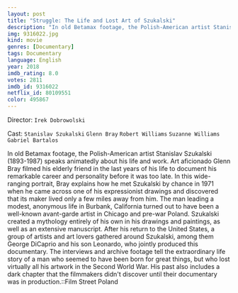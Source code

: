 ```yaml
---
layout: post
title: "Struggle: The Life and Lost Art of Szukalski"
description: "In old Betamax footage, the Polish-American artist Stanislav Szukalski (1893-1987) speaks animatedly about his life and work. Art aficionado Glenn Bray filmed his elderly friend in the last years of his life to document his remarkable career and personality before it was too late. In this wide-ranging portrait, Bray explains how he met Szukalski by chance in 1971 when he came across one of his expressionist drawings and discovered that its ma.."
img: 9316022.jpg
kind: movie
genres: [Documentary]
tags: Documentary 
language: English
year: 2018
imdb_rating: 8.0
votes: 2811
imdb_id: 9316022
netflix_id: 80109551
color: 495867
---
```

Director: `Irek Dobrowolski`  

Cast: `Stanislav Szukalski` `Glenn Bray` `Robert Williams` `Suzanne Williams` `Gabriel Bartalos` 

In old Betamax footage, the Polish-American artist Stanislav Szukalski (1893-1987) speaks animatedly about his life and work. Art aficionado Glenn Bray filmed his elderly friend in the last years of his life to document his remarkable career and personality before it was too late. In this wide-ranging portrait, Bray explains how he met Szukalski by chance in 1971 when he came across one of his expressionist drawings and discovered that its maker lived only a few miles away from him. The man leading a modest, anonymous life in Burbank, California turned out to have been a well-known avant-garde artist in Chicago and pre-war Poland. Szukalski created a mythology entirely of his own in his drawings and paintings, as well as an extensive manuscript. After his return to the United States, a group of artists and art lovers gathered around Szukalski, among them George DiCaprio and his son Leonardo, who jointly produced this documentary. The interviews and archive footage tell the extraordinary life story of a man who seemed to have been born for great things, but who lost virtually all his artwork in the Second World War. His past also includes a dark chapter that the filmmakers didn't discover until their documentary was in production.::Film Street Poland